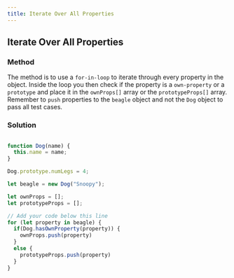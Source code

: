 ```yaml
---
title: Iterate Over All Properties
---
```

## Iterate Over All Properties

### Method

The method is to use a `for-in-loop` to iterate through every property in the object. Inside the loop you then check if the property is a `own-property` or a `prototype` and place it in the `ownProps[]` array or the `prototypeProps[]` array. Remember to `push` properties to the `beagle` object and not the `Dog` object to pass all test cases.

### Solution

```javascript

function Dog(name) {
  this.name = name;
}

Dog.prototype.numLegs = 4;

let beagle = new Dog("Snoopy");

let ownProps = [];
let prototypeProps = [];

// Add your code below this line 
for (let property in beagle) {
  if(Dog.hasOwnProperty(property)) {
    ownProps.push(property)
  }
  else {
    prototypeProps.push(property)
  }
}

```

